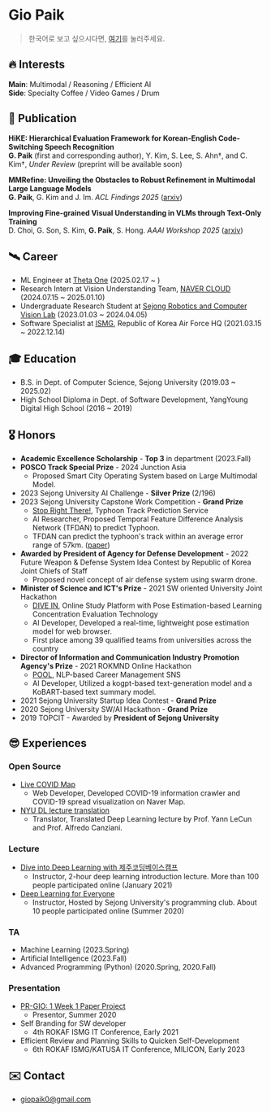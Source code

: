 # Gio Paik
> 한국어로 보고 싶으시다면, [여기](https://github.com/skyil7/skyil7/blob/master/CL_KO.md)를 눌러주세요.

## 🔥 Interests
**Main**: Multimodal / Reasoning / Efficient AI    
**Side**: Specialty Coffee / Video Games / Drum

## 📜 Publication
**HiKE: Hierarchical Evaluation Framework for Korean-English Code-Switching Speech Recognition**    
**G. Paik** (first and corresponding author), Y. Kim, S. Lee, S. Ahn†, and C. Kim†, *Under Review* (preprint will be available soon)

**MMRefine: Unveiling the Obstacles to Robust Refinement in Multimodal Large Language Models**    
**G. Paik**, G. Kim and J. Im. *ACL Findings 2025* ([arxiv](https://arxiv.org/abs/2506.04688))

**Improving Fine-grained Visual Understanding in VLMs through Text-Only Training**    
D. Choi, G. Son, S. Kim, **G. Paik**, S. Hong. *AAAI Workshop 2025* ([arxiv](https://arxiv.org/abs/2412.12940))

## 🛰 Career
- ML Engineer at [Theta One](https://thetaone-ai.com/) (2025.02.17 ~ )
- Research Intern at Vision Understanding Team, [NAVER CLOUD](https://www.navercloudcorp.com/) (2024.07.15 ~ 2025.01.10)
- Undergraduate Research Student at [Sejong Robotics and Computer Vision Lab](https://www.rcv.sejong.ac.kr/) (2023.01.03 ~ 2024.04.05)
- Software Specialist at [ISMG](https://en.namu.wiki/w/%EA%B3%B5%EA%B5%B0%EC%A7%80%EB%8A%A5%EC%A0%95%EB%B3%B4%EC%B2%B4%EA%B3%84%EA%B4%80%EB%A6%AC%EB%8B%A8), Republic of Korea Air Force HQ (2021.03.15 ~ 2022.12.14)

## 🎓 Education
- B.S. in Dept. of Computer Science, Sejong University (2019.03 ~ 2025.02)
- High School Diploma in Dept. of Software Development, YangYoung Digital High School (2016 ~ 2019)

## 🎖️ Honors
- **Academic Excellence Scholarship** - **Top 3** in department (2023.Fall)
- **POSCO Track Special Prize** - 2024 Junction Asia
  - Proposed Smart City Operating System based on Large Multimodal Model.
- 2023 Sejong University AI Challenge - **Silver Prize** (2/196)
- 2023 Sejong University Capstone Work Competition - **Grand Prize**
  - [Stop Right There!](https://www.youtube.com/watch?v=XPrFTd9aBik), Typhoon Track Prediction Service
  - AI Researcher, Proposed Temporal Feature Difference Analysis Network (TFDAN) to predict Typhoon.
  - TFDAN can predict the typhoon's track within an average error range of 57km. ([paper](https://github.com/skyil7/skyil7/blob/master/misc/%EC%8B%9C%EA%B0%84%EB%8B%B9%20%ED%8A%B9%EC%84%B1%20%EB%B3%80%ED%99%94%EB%9F%89%20%EB%B6%84%EC%84%9D%20%EC%8B%A0%EA%B2%BD%EB%A7%9D%EC%9D%84%20%ED%86%B5%ED%95%9C%20%ED%83%9C%ED%92%8D%20%EC%98%88%EC%B8%A1%20%EB%AA%A8%EB%8D%B8_20230609.pdf))
- **Awarded by President of Agency for Defense Development** - 2022 Future Weapon & Defense System Idea Contest by Republic of Korea Joint Chiefs of Staff
  - Proposed novel concept of air defense system using swarm drone.
- **Minister of Science and ICT's Prize** - 2021 SW oriented University Joint Hackathon
  - [DIVE IN](https://github.com/teamDiveIn/INTRO), Online Study Platform with Pose Estimation-based Learning Concentration Evaluation Technology
  - AI Developer, Developed a real-time, lightweight pose estimation model for web browser.
  - First place among 39 qualified teams from universities across the country
- **Director of Information and Communication Industry Promotion Agency's Prize** - 2021 ROKMND Online Hackathon
  - [POOL](https://github.com/skyil7/AI_WEB_POOL_YD), NLP-based Career Management SNS
  - AI Developer, Utilized a kogpt-based text-generation model and a KoBART-based text summary model.
- 2021 Sejong University Startup Idea Contest - **Grand Prize**
- 2020 Sejong University SW/AI Hackathon - **Grand Prize**
- 2019 TOPCIT - Awarded by **President of Sejong University**

## 😎 Experiences
### Open Source
- [Live COVID Map](https://github.com/LiveCoronaDetector/livecod)
  - Web Developer, Developed COVID-19 information crawler and COVID-19 spread visualization on Naver Map.
- [NYU DL lecture translation](https://github.com/Atcold/pytorch-Deep-Learning)
  - Translator, Translated Deep Learning lecture by Prof. Yann LeCun and Prof. Alfredo Canziani.

### Lecture
- [Dive into Deep Learning with 제주코딩베이스캠프](https://paullabkorea.medium.com/%EB%B0%B0%EC%9B%8C%EC%84%9C-%EB%82%A8-%EC%A3%BC%EB%8B%A4-12%EC%9D%BC%EC%9D%98-%EC%97%AC%EC%A0%95-%EB%98%90-%EA%B7%B8-%EB%8B%A4%EC%9D%8C%EC%9D%98-%EC%97%AC%EC%A0%95-f872a4e060e2)
  - Instructor, 2-hour deep learning introduction lecture. More than 100 people participated online (January 2021)
- [Deep Learning for Everyone](https://github.com/sejonginterface/Study_AI)
  - Instructor, Hosted by Sejong University's programming club. About 10 people participated online (Summer 2020)

### TA
- Machine Learning (2023.Spring)
- Artificial Intelligence (2023.Fall)
- Advanced Programming (Python) (2020.Spring, 2020.Fall)

### Presentation
- [PR-GIO: 1 Week 1 Paper Project](https://github.com/skyil7/paperReview)
  - Presentor, Summer 2020
- Self Branding for SW developer
  - 4th ROKAF ISMG IT Conference, Early 2021
-  Efficient Review and Planning Skills to Quicken Self-Development
   - 6th ROKAF ISMG/KATUSA IT Conference, MILICON, Early 2023

## ✉️ Contact
- giopaik0@gmail.com
